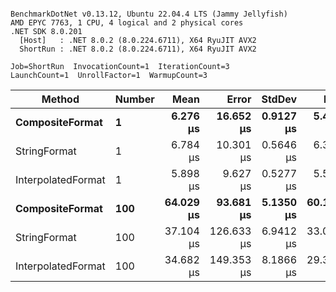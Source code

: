 ```

BenchmarkDotNet v0.13.12, Ubuntu 22.04.4 LTS (Jammy Jellyfish)
AMD EPYC 7763, 1 CPU, 4 logical and 2 physical cores
.NET SDK 8.0.201
  [Host]   : .NET 8.0.2 (8.0.224.6711), X64 RyuJIT AVX2
  ShortRun : .NET 8.0.2 (8.0.224.6711), X64 RyuJIT AVX2

Job=ShortRun  InvocationCount=1  IterationCount=3  
LaunchCount=1  UnrollFactor=1  WarmupCount=3  

```
| Method             | Number | Mean      | Error      | StdDev    | Min       | Max       | Allocated |
|------------------- |------- |----------:|-----------:|----------:|----------:|----------:|----------:|
| **CompositeFormat**    | **1**      |  **6.276 μs** |  **16.652 μs** | **0.9127 μs** |  **5.431 μs** |  **7.244 μs** |     **872 B** |
| StringFormat       | 1      |  6.784 μs |  10.301 μs | 0.5646 μs |  6.337 μs |  7.418 μs |     896 B |
| InterpolatedFormat | 1      |  5.898 μs |   9.627 μs | 0.5277 μs |  5.531 μs |  6.503 μs |     872 B |
| **CompositeFormat**    | **100**    | **64.029 μs** |  **93.681 μs** | **5.1350 μs** | **60.182 μs** | **69.860 μs** |   **14336 B** |
| StringFormat       | 100    | 37.104 μs | 126.633 μs | 6.9412 μs | 33.036 μs | 45.118 μs |   16736 B |
| InterpolatedFormat | 100    | 34.682 μs | 149.353 μs | 8.1866 μs | 29.329 μs | 44.106 μs |   14336 B |
